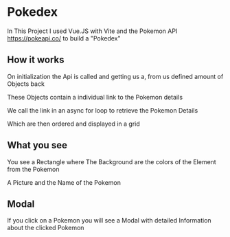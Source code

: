 # Pokedex

In This Project I used Vue.JS with Vite and the Pokemon API https://pokeapi.co/ to build a "Pokedex"

## How it works

On initialization the Api is called and getting us a, from us defined amount of Objects back

These Objects contain a individual link to the Pokemon details

We call the link in an async for loop to retrieve the Pokemon Details

Which are then ordered and displayed in a grid

## What you see

You see a Rectangle where The Background are the colors of the Element from the Pokemon

A Picture and the Name of the Pokemon

## Modal

If you click on a Pokemon you will see a Modal with detailed Information about the clicked Pokemon
